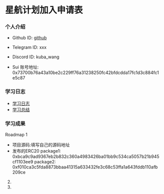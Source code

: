 # 星航计划加入申请表

### 个人介绍

* Github ID: [github](https://github.com/q474818917)

* Telegram ID: xxx

* Discord ID: kuba_wang

* Sui 账号地址: 0x73700b76a43a10be2c229ff76a31238250fc42bfdcdda17fc1d3c884fc1e5c87



### 学习日志

- [学习日志](journal.md)
- [学习总结](summary.md)

### 学习成果

Roadmap  1  
- 项目源码:填写自己的源码地址
- 发布的ERC20
package1: 0xbca9c9ad9367eb2b832c360a4983426ba01bb9c534ca5057b21b945cf1103ee9
package2: 0xf010ca3c5fda8873bbaa41315a633432fe3c68c53ffa1a643fddb110afb209ce


2.


3. 

